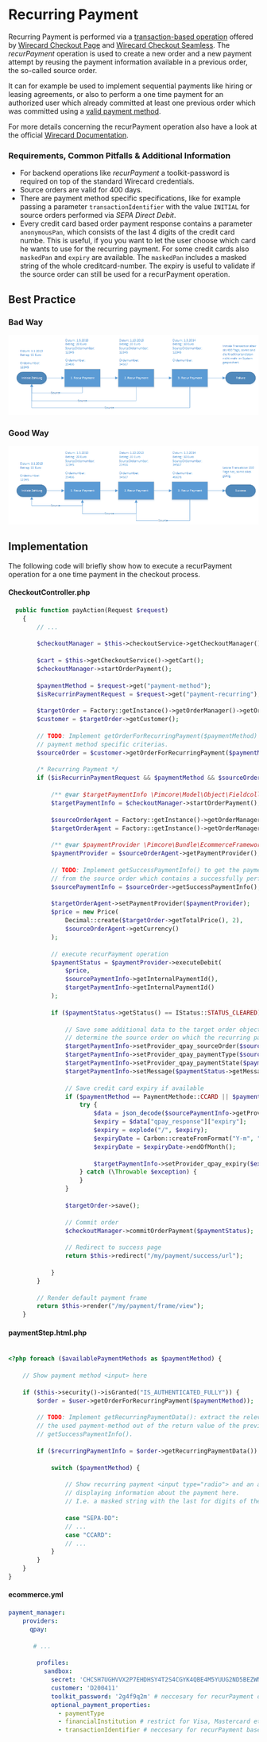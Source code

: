 # Recurring Payment
  
Recurring Payment is performed via a [transaction-based operation](https://guides.wirecard.at/back-end_operations:transaction-based:start) offered by [Wirecard Checkout Page](https://guides.wirecard.at/wcp:start) and [Wirecard Checkout Seamless](https://guides.wirecard.at/wcs:start). The *recurPayment* operation is used to create a new order and a new payment attempt by reusing the payment information available in a previous order, the so-called source order.

It can for example be used to implement sequential payments like hiring or leasing agreements, or also to perform a one time payment for an authorized user which already committed at least one previous order which was committed using a [valid payment method](https://guides.wirecard.at/back-end_operations:transaction-based:table). 

For more details concerning the recurPayment operation also have a look at the official [Wirecard Documentation](https://guides.wirecard.at/back-end_operations:transaction-based:recurpayment).

### Requirements, Common Pitfalls & Additional Information
- For backend operations like *recurPayment* a toolkit-password is required on top of the standard Wirecard credentials. 
- Source orders are valid for 400 days.
- There are payment method specific specifications, like for example passing a parameter `transactionIdentifier` with the value `INITIAL` for source orders performed via *SEPA Direct Debit*.
- Every credit card based order payment response contains a parameter `anonymousPan`, which consists of the last 4 digits of the credit card numbe. This is useful, if you you want to let the user choose which card he wants to use for the recurring payment. For some credit cards also `maskedPan` and  `expiry` are available. The `maskedPan` includes a masked string of the whole creditcard-number. The expiry is useful to validate if the source order can still be used for a recurPayment operation.

## Best Practice
### Bad Way
![Recurring Payment Bad](../../img/recurring-payment-bad.png) 
### Good Way
![Recurring Payment Good](../../img/recurring-payment-good.png) 

## Implementation

The following code will briefly show how to execute a recurPayment operation for a one time payment in the checkout process.

#### CheckoutController.php

```php
  public function payAction(Request $request)
    {
        // ...
        
        $checkoutManager = $this->checkoutService->getCheckoutManager();

        $cart = $this->getCheckoutService()->getCart();
        $checkoutManager->startOrderPayment();

        $paymentMethod = $request->get("payment-method");
        $isRecurrinPaymentRequest = $request->get("payment-recurring");

        $targetOrder = Factory::getInstance()->getOrderManager()->getOrderFromCart($cart);
        $customer = $targetOrder->getCustomer();

        // TODO: Implement getOrderForRecurringPayment($paymentMethod) by considering 
        // payment method specific criterias.
        $sourceOrder = $customer->getOrderForRecurringPayment($paymentMethod);

        /* Recurring Payment */
        if ($isRecurrinPaymentRequest && $paymentMethod && $sourceOrder) {

            /** @var $targetPaymentInfo \Pimcore\Model\Object\Fieldcollection\Data\PaymentInfo */
            $targetPaymentInfo = $checkoutManager->startOrderPayment();

            $sourceOrderAgent = Factory::getInstance()->getOrderManager()->createOrderAgent($sourceOrder);
            $targetOrderAgent = Factory::getInstance()->getOrderManager()->createOrderAgent($targetOrder);

            /** @var $paymentProvider \Pimcore\Bundle\EcommerceFrameworkBundle\PaymentManager\Payment\QPay */
            $paymentProvider = $sourceOrderAgent->getPaymentProvider();

            // TODO: Implement getSuccessPaymentInfo() to get the payment information fieldcollection 
            // from the source order which contains a successfully performed payment.
            $sourcePaymentInfo = $sourceOrder->getSuccessPaymentInfo();

            $targetOrderAgent->setPaymentProvider($paymentProvider);
            $price = new Price(
                Decimal::create($targetOrder->getTotalPrice(), 2),
                $sourceOrderAgent->getCurrency()
            );

            // execute recurPayment operation
            $paymentStatus = $paymentProvider->executeDebit(
                $price,
                $sourcePaymentInfo->getInternalPaymentId(),
                $targetPaymentInfo->getInternalPaymentId()
            );

            if ($paymentStatus->getStatus() == IStatus::STATUS_CLEARED) {

                // Save some additional data to the target order object to be able to
                // determine the source order on which the recurring payment was executed.
                $targetPaymentInfo->setProvider_qpay_sourceOrder($sourceOrder);
                $targetPaymentInfo->setProvider_qpay_paymentType($sourcePaymentInfo->getProvider_qpay_paymentType());
                $targetPaymentInfo->setProvider_qpay_paymentState($paymentStatus->getStatus());
                $targetPaymentInfo->setMessage($paymentStatus->getMessage());

                // Save credit card expiry if available
                if ($paymentMethod == PaymentMethode::CCARD || $paymentMethod == PaymentMethode::MASTERPASS) {
                    try {
                        $data = json_decode($sourcePaymentInfo->getProviderData(), true);
                        $expiry = $data["qpay_response"]["expiry"];
                        $expiry = explode("/", $expiry);
                        $expiryDate = Carbon::createFromFormat("Y-m", "{$expiry[1]}-{$expiry[0]}");
                        $expiryDate = $expiryDate->endOfMonth();

                        $targetPaymentInfo->setProvider_qpay_expiry($expiryDate);
                    } catch (\Throwable $exception) {
                    }
                }

                $targetOrder->save();

                // Commit order 
                $checkoutManager->commitOrderPayment($paymentStatus);

                // Redirect to success page
                return $this->redirect("/my/payment/success/url");

            }
        }

        // Render default payment frame
        return $this->render("/my/payment/frame/view");
    }
```

#### paymentStep.html.php

```php

<?php foreach ($availablePaymentMethods as $paymentMethod) {

    // Show payment method <input> here

    if ($this->security()->isGranted("IS_AUTHENTICATED_FULLY")) {
        $order = $user->getOrderForRecurringPayment($paymentMethod));
            
        // TODO: Implement getRecurringPaymentData(): extract the relevant data for
        // the used payment-method out of the return value of the previously explained  
        // getSuccessPaymentInfo().
        
        if ($recurringPaymentInfo = $order->getRecurringPaymentData()) {
        
            switch ($paymentMethod) {

                // Show recurring payment <input type="radio"> and an according label 
                // displaying information about the payment here. 
                // I.e. a masked string with the last for digits of the creditcard number
                
                case "SEPA-DD":
                // ...
                case "CCARD":
                // ...
            }
        }
    }
}

```

#### ecommerce.yml

```yaml
payment_manager:
    providers:
      qpay:
       
       # ...

        profiles:
          sandbox:
            secret: 'CHCSH7UGHVVX2P7EHDHSY4T2S4CGYK4QBE4M5YUUG2ND5BEZWNRZW5EJYVJQ'
            customer: 'D200411'
            toolkit_password: '2g4f9q2m' # neccesary for recurPayment operation
            optional_payment_properties:
              - paymentType
              - financialInstitution # restrict for Visa, Mastercard etc.
              - transactionIdentifier # neccesary for recurPayment based on SEPA DIRECT DEBIT
```